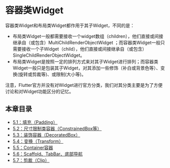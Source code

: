 # 容器类Widget

容器类Widget和布局类Widget都作用于其子Widget，不同的是：

- 布局类Widget一般都需要接收一个widget数组（children），他们直接或间接继承自（或包含）MultiChildRenderObjectWidget ；而容器类Widget一般只需要接收一个子Widget（child），他们直接或间接继承自（或包含）SingleChildRenderObjectWidget。
- 布局类Widget是按照一定的排列方式来对其子Widget进行排列；而容器类Widget一般只是包装其子Widget，对其添加一些修饰（补白或背景色等）、变换(旋转或剪裁等)、或限制(大小等)。

注意，Flutter官方并没有对Widget进行官方分类，我们对其分类主要是为了方便讨论和对Widget功能区分的记忆。

## 本章目录

* [5.1：填充（Padding）](padding.md)
* [5.2：尺寸限制类容器（ConstrainedBox等）](constrainedbox_and_sizebox.md)
* [5.3：装饰容器（DecoratedBox）](decoratedbox.md)      
* [5.4：变换（Transform）](transform.md) 
* [5.5：Container容器](container.md) 
* [5.6：Scaffold、TabBar、底部导航](material_scaffold.md) 
* [5.7：剪裁（Clip）](clip.md) 
